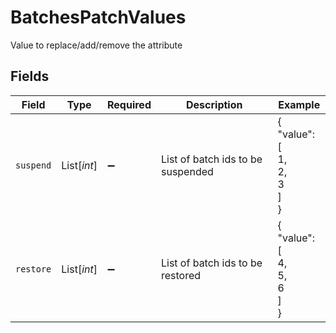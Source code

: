 # BatchesPatchValues

Value to replace/add/remove the attribute


## Fields

| Field                             | Type                              | Required                          | Description                       | Example                           |
| --------------------------------- | --------------------------------- | --------------------------------- | --------------------------------- | --------------------------------- |
| `suspend`                         | List[*int*]                       | :heavy_minus_sign:                | List of batch ids to be suspended | {<br/>"value": [<br/>1,<br/>2,<br/>3<br/>]<br/>} |
| `restore`                         | List[*int*]                       | :heavy_minus_sign:                | List of batch ids to be restored  | {<br/>"value": [<br/>4,<br/>5,<br/>6<br/>]<br/>} |